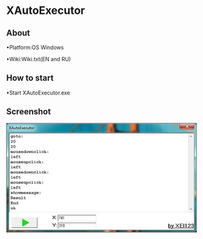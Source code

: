 <h1>XAutoExecutor</h1>
<h2>About</h2>
<p>•Platform:OS Windows</p>
<p>•Wiki:Wiki.txt(EN and RU)</p>
<h2>How to start</h2>
<p>•Start XAutoExecutor.exe</p>
<h2>Screenshot</h2>
<img src="screenshot.jpg">
